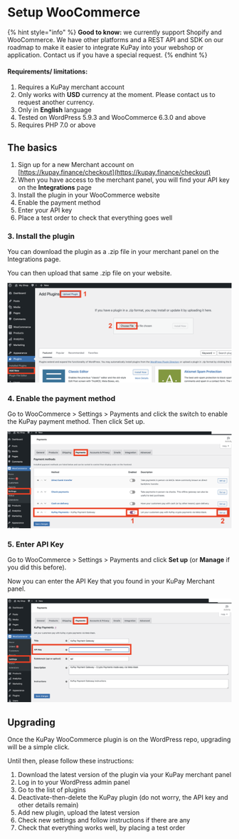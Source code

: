 # Setup WooCommerce

{% hint style="info" %}
**Good to know:** we currently support Shopify and WooCommerce. We have other platforms and a REST API and SDK on our roadmap to make it easier to integrate KuPay into your webshop or application. Contact us if you have a special request.
{% endhint %}

#### Requirements/ limitations:

1. Requires a KuPay merchant account
2. Only works with **USD** currency at the moment. Please contact us to request another currency.
3. Only in **English** language
4. Tested on WordPress 5.9.3 and WooCommerce 6.3.0 and above
5. Requires PHP 7.0 or above

## The basics

1. Sign up for a new Merchant account on [https://kupay.finance/checkout](https://kupay.finance/checkout)
2. When you have access to the merchant panel, you will find your API key on the **Integrations** page
3. Install the plugin in your WooCommerce website
4. Enable the payment method
5. Enter your API key
6. Place a test order to check that everything goes well



### 3. Install the plugin

You can download the plugin as a .zip file in your merchant panel on the Integrations page.

You can then upload that same .zip file on your website.

![Upload the plugin](../.gitbook/assets/woo0.png)

### 4. Enable the payment method

Go to WooCommerce > Settings > Payments and click the switch to enable the KuPay payment method. Then click Set up.

![Enable, then Set up](../.gitbook/assets/woo1.png)

### 5. Enter API Key

Go to WooCommerce > Settings > Payments and click **Set up** (or **Manage** if you did this before).

Now you can enter the API Key that you found in your KuPay Merchant panel.

![Enter your API Key](../.gitbook/assets/woo2.png)

## Upgrading

Once the KuPay WooCommerce plugin is on the WordPress repo, upgrading will be a simple click.

Until then, please follow these instructions:

1. Download the latest version of the plugin via your KuPay merchant panel
2. Log in to your WordPress admin panel
3. Go to the list of plugins
4. Deactivate-then-delete the KuPay plugin (do not worry, the API key and other details remain)
5. Add new plugin, upload the latest version
6. Check new settings and follow instructions if there are any
7. Check that everything works well, by placing a test order
